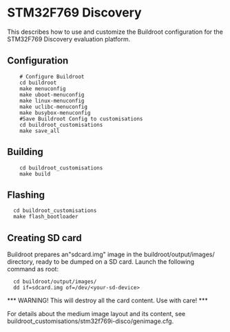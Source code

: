 STM32F769 Discovery
===================

This describes how to use and customize the Buildroot configuration for the STM32F769 Discovery evaluation platform.

Configuration
------------- 

```
    # Configure Buildroot
    cd buildroot
    make menuconfig
    make uboot-menuconfig
    make linux-menuconfig
    make uclibc-menuconfig
    make busybox-menuconfig  
    #Save Buildroot Config to customisations
    cd buildroot_customisations
    make save_all
```

Building
--------

```
    cd buildroot_customisations
    make build
```
Flashing
--------

```
  cd buildroot_customisations
  make flash_bootloader
```

Creating SD card
----------------

Buildroot prepares an"sdcard.img" image in the buildroot/output/images/ directory,
ready to be dumped on a SD card. Launch the following command as root:
```
  cd buildroot/output/images/
  dd if=sdcard.img of=/dev/<your-sd-device>
```

*** WARNING! This will destroy all the card content. Use with care! ***

For details about the medium image layout and its content, see buildroot_customisations/stm32f769i-disco/genimage.cfg.

